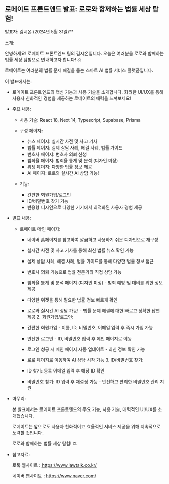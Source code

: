 ## 로메이트 프론트엔드 발표: 로로와 함께하는 법률 세상 탐험!

발표자: 김시온 (2024년 5월 31일)\*\*

소개:

안녕하세요! 로메이트 프론트엔드 팀의 김시온입니다. 오늘은 여러분을 로로와 함께하는 법률 세상 탐험으로 안내하고자 합니다! ‍⚖️

로메이트는 여러분의 법률 문제 해결을 돕는 스마트 AI 법률 서비스 플랫폼입니다.

이 발표에서는:

- 로메이트 프론트엔드의 핵심 기능과 사용 기술을 소개합니다.
  화려한 UI/UX를 통해 사용자 친화적인 경험을 제공하는 로메이트의 매력을 느껴보세요!

- 주요 내용:

  - 사용 기술: React 18, Next 14, Typescript, Supabase, Prisma

  - 구성 페이지:

    - 뉴스 페이지: 실시간 사전 및 사고 기사
    - 법률 페이지: 실제 상담 사례, 해결 사례, 법률 가이드
    - 변호사 페이지: 변호사 의뢰 신청
    - 범죄율 페이지: 범죄율 통계 및 분석 (디자인 미정)
    - 위젯 페이지: 다양한 법률 정보 제공
    - AI 페이지: 로로와 실시간 AI 상담 가능!

  - 기능:

    - 간편한 회원가입/로그인
    - ID/비밀번호 찾기 기능
    - 반응형 디자인으로 다양한 기기에서 최적화된 사용자 경험 제공

- 발표 내용:

  - 로메이트 메인 페이지:

    - 네이버 홈페이지를 참고하여 깔끔하고 사용하기 쉬운 디자인으로 재구성
    - 실시간 사전 및 사고 기사를 통해 최신 법률 뉴스 확인 가능
    - 실제 상담 사례, 해결 사례, 법률 가이드를 통해 다양한 법률 정보 접근
    - 변호사 의뢰 기능으로 법률 전문가와 직접 상담 가능
    - 범죄율 통계 및 분석 페이지 (디자인 미정) - 범죄 예방 및 대비를 위한 정보 제공
    - 다양한 위젯을 통해 필요한 법률 정보 빠르게 확인
    - 로로와 실시간 AI 상담 가능! - 법률 문제 해결에 대한 빠르고 정확한 답변 제공 2. 회원가입/로그인:

    - 간편한 회원가입 - 이름, ID, 비밀번호, 이메일 입력 후 즉시 가입 가능
    - 안전한 로그인 - ID, 비밀번호 입력 후 메인 페이지로 이동
    - 로그인 성공 시 메인 페이지 자동 업데이트 - 최신 정보 확인 가능
    - 로로 페이지로 이동하여 AI 상담 시작 가능 3. ID/비밀번호 찾기:

    - ID 찾기: 등록 이메일 입력 후 해당 ID 확인
    - 비밀번호 찾기: ID 입력 후 재설정 가능 - 안전하고 편리한 비밀번호 관리 지원

- 마무리:

  본 발표에서는 로메이트 프론트엔드의 주요 기능, 사용 기술, 매력적인 UI/UX를 소개했습니다.

  로메이트는 앞으로도 사용자 친화적이고 효율적인 서비스 제공을 위해 지속적으로 노력할 것입니다.

  로로와 함께하는 법률 세상 탐험! ‍⚖️

- 참고자료:

  로톡 웹사이트 : https://www.lawtalk.co.kr/

  네이버 웹사이트 : https://www.naver.com/
